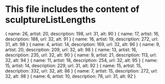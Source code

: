 # This file includes the content of sculptureListLengths
{ name: 26, artist: 20, description: 198, url: 31, alt: 90 }
{ name: 17, artist: 16, description: 188, url: 32, alt: 91 }
{ name: 16, artist: 19, description: 272, url: 31, alt: 98 }
{ name: 4, artist: 14, description: 169, url: 32, alt: 96 } 
{ name: 9, artist: 20, description: 209, url: 32, alt: 98 } 
{ name: 13, artist: 16, description: 235, url: 32, alt: 90 }
{ name: 9, artist: 21, description: 113, url: 32, alt: 94 } 
{ name: 11, artist: 18, description: 254, url: 32, alt: 95 }
{ name: 15, artist: 14, description: 229, url: 31, alt: 92 }
{ name: 15, artist: 15, description: 332, url: 32, alt: 86 }
{ name: 7, artist: 15, description: 272, url: 32, alt: 98 }
{ name: 6, artist: 10, description: 78, url: 31, alt: 92 }

